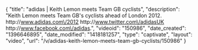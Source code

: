 {
    "title": "adidas | Keith Lemon meets Team GB cyclists",
    "description": "Keith Lemon meets Team GB's cyclists ahead of London 2012. http:\/\/www.adidas.com\/2012 http:\/\/www.twitter.com\/adidasUK http:\/\/www.facebook.com\/adidas.",
    "videoid": "150986",
    "date_created": "1396646895",
    "date_modified": "1418181257",
    "type": "captivate",
    "layout": "video",
    "url": "\/v\/adidas-keith-lemon-meets-team-gb-cyclists\/150986"
}